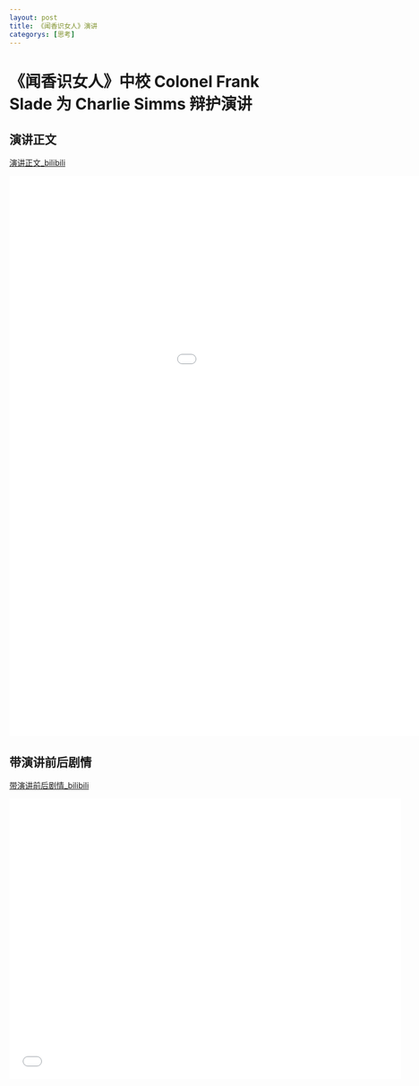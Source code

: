 ```yaml
---
layout: post
title: 《闻香识女人》演讲
categorys: [思考]
---
```


# 《闻香识女人》中校 Colonel Frank Slade 为 Charlie Simms 辩护演讲


## 演讲正文
[演讲正文_bilibili](https://www.bilibili.com/video/BV1ZJ411b7F6?t=51)

<iframe src="//player.bilibili.com/player.html?aid=79962243&bvid=BV16J411x7Zn&cid=136834574&page=1" width="1200px" height="1000px" scrolling="no" border="0" frameborder="no" framespacing="0" allowfullscreen="true"> </iframe>

## 带演讲前后剧情
[带演讲前后剧情_bilibili](https://www.bilibili.com/video/BV16J411x7Zn/?spm_id_from=333.788.videocard.0)

<iframe src="//player.bilibili.com/player.html?aid=79962243&bvid=BV16J411x7Zn&cid=136834574&page=1"  width="700px" height="500px" scrolling="no" border="0" frameborder="no" framespacing="0" allowfullscreen="true"> </iframe>